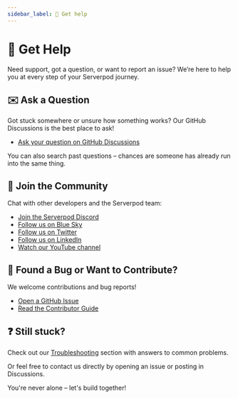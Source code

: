 ```yaml
---
sidebar_label: 🙏 Get help
---
```


# 🙏 Get Help

Need support, got a question, or want to report an issue?
We’re here to help you at every step of your Serverpod journey.

## ✉️ Ask a Question

Got stuck somewhere or unsure how something works?
Our GitHub Discussions is the best place to ask!

- [Ask your question on GitHub Discussions](https://github.com/serverpod/serverpod/discussions)

You can also search past questions – chances are someone has already run into the same thing.

## 🧱 Join the Community

Chat with other developers and the Serverpod team:

- [Join the Serverpod Discord](https://discord.gg/2YkPZXbrqV)
- [Follow us on Blue Sky](https://bsky.app/profile/serverpod.dev)
- [Follow us on Twitter](https://twitter.com/ServerpodDev)
- [Follow us on LinkedIn](https://www.linkedin.com/company/serverpod/)
- [Watch our YouTube channel](https://www.youtube.com/@Serverpod)

## 🚀 Found a Bug or Want to Contribute?

We welcome contributions and bug reports!

- [Open a GitHub Issue](https://github.com/serverpod/serverpod/issues)
- [Read the Contributor Guide](./contribute)

## ❓ Still stuck?

Check out our [Troubleshooting](./troubleshooting) section with answers to common problems.

Or feel free to contact us directly by opening an issue or posting in Discussions.

You're never alone – let's build together!
